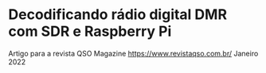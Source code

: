 # Decodificando rádio digital DMR com SDR e Raspberry Pi

Artigo para a revista QSO Magazine https://www.revistaqso.com.br/
Janeiro 2022



